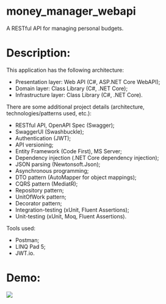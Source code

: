 # money_manager_webapi
A RESTful API for managing personal budgets.

# Description:

This application has the following architecture:

- Presentation layer: Web API (C#, ASP.NET Core WebAPI);
- Domain layer: Class Library (C#, .NET Core);
- Infrastructure layer: Class Library (C#, .NET Core).

There are some additional project details (architecture, technologies/patterns used, etc.):
- RESTful API, OpenAPI Spec (Swagger);
- SwaggerUI (Swashbuckle);
- Authentication (JWT);
- API versioning;
- Entity Framework (Code First), MS Server;
- Dependency injection (.NET Core dependency injection);
- JSON parsing (Newtonsoft.Json);
- Asynchronous programming;
- DTO pattern (AutoMapper for object mappings);
- CQRS pattern (MediatR);
- Repository pattern;
- UnitOfWork pattern;
- Decorator pattern;
- Integration-testing (xUnit, Fluent Assertions);
- Unit-testing (xUnit, Moq, Fluent Assertions).

Tools used:
- Postman;
- LINQ Pad 5;
- JWT.io.

# Demo:

![](demo.gif)
